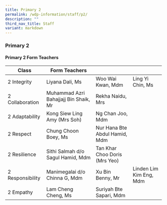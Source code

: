 ```yaml
---
title: Primary 2
permalink: /wdp-information/staff/p2/
description: ""
third_nav_title: Staff
variant: markdown
---
```

### **Primary 2**

#### **Primary 2 Form Teachers**

| Class | Form Teachers |  |  |
|---|---|---|---|
| 2 Integrity | Liyana Dali, Ms | Woo Wai Kwan, Mdm | Ling Yi Chin, Ms
| 2 Collaboration | Muhammad Azri Bahajjajj Bin Shaik, Mr | Rekha Naidu, Mrs |  
| 2 Adaptability | Kong Siew Ling Amy (Mrs Soh)  | Ng Chan Joo, Mdm |  
| 2 Respect | Chung Choon Boey, Ms | Nur Hana Bte Abdul Hamid, Mdm|   
| 2 Resilience | Sithi Salmah d/o Sagul Hamid, Mdm | Tan Khar Choo Doris (Mrs Yeo)|
| 2 Responsibility | Manimegalai d/o Chinna G, Mdm| Xu Bin Benny, Mr |Linden Lim Kim Eng, Mdm| 
| 2 Empathy | Lam Cheng Cheng, Ms | Suriyah Bte Sapari, Mdm |